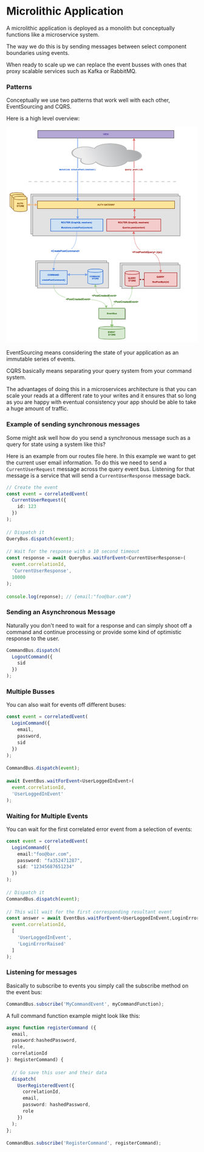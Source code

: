# Microlithic Application

A microlithic application is deployed as a monolith but conceptually functions like a microservice system.

The way we do this is by sending messages between select component boundaries using events.

When ready to scale up we can replace the event busses with ones that proxy scalable services such as Kafka or RabbitMQ.

### Patterns

Conceptually we use two patterns that work well with each other, EventSourcing and CQRS.

Here is a high level overview:

![CQRS](docs/CQRS-03.png)

EventSourcing means considering the state of your application as an immutable series of events.

CQRS basically means separating your query system from your command system.

The advantages of doing this in a microservices architecture is that you can scale your reads at a different rate to your writes and it ensures that so long as you are happy with eventual consistency your app should be able to take a huge amount of traffic.

### Example of sending synchronous messages

Some might ask well how do you send a synchronous message such as a query for state using a system like this?

Here is an example from our routes file here. In this example we want to get the current user email information. To do this we need to send a `CurrentUserRequest` message across the query event bus. Listening for that message is a service that will send a `CurrentUserResponse` message back.

```typescript
// Create the event
const event = correlatedEvent(
  CurrentUserRequest({
    id: 123
  })
);

// Dispatch it
QueryBus.dispatch(event);

// Wait for the response with a 10 second timeout
const response = await QueryBus.waitForEvent<CurrentUserResponse>(
  event.correlationId,
  'CurrentUserResponse',
  10000
);

console.log(reponse); // {email:"foo@bar.com"}
```

### Sending an Asynchronous Message
Naturally you don't need to wait for a response and can simply shoot off a command and continue processing or provide some kind of optimistic response to the user.

```typescript
CommandBus.dispatch(
  LogoutCommand({
    sid
  })
);
```

### Multiple Busses
You can also wait for events off different buses:

```typescript
const event = correlatedEvent(
  LoginCommand({
    email,
    password,
    sid
  })
);

CommandBus.dispatch(event);

await EventBus.waitForEvent<UserLoggedInEvent>(
  event.correlationId,
  'UserLoggedInEvent'
);
```

### Waiting for Multiple Events
You can wait for the first correlated error event from a selection of events:

```typescript
const event = correlatedEvent(
  LoginCommand({
    email:"foo@bar.com",
    password: "fa352471287",
    sid: "12345687651234"
  })
);

// Dispatch it
CommandBus.dispatch(event);

// This will wait for the first corresponding resultant event
const answer = await EventBus.waitForEvent<UserLoggedInEvent,LoginErrorRaised>(
  event.correlationId, 
  [
    'UserLoggedInEvent', 
    'LoginErrorRaised'
  ]
);
```

### Listening for messages

Basically to subscribe to events you simply call the subscribe method on the event bus:

```typescript
CommandBus.subscribe('MyCommandEvent', myCommandFunction);
```

A full command function example might look like this:

```typescript
async function registerCommand ({
  email,
  password:hashedPassword,
  role,
  correlationId
}: RegisterCommand) {

  // Go save this user and their data
  dispatch(
    UserRegisteredEvent({
      correlationId,
      email,
      password: hashedPassword,
      role
    })
  );
};

CommandBus.subscribe('RegisterCommand', registerCommand);
```


